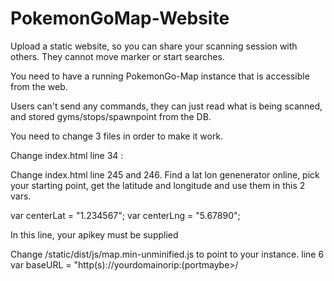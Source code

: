 # PokemonGoMap-Website
Upload a static website, so you can share your scanning session with others. They cannot move marker or start searches.

You need to have a running PokemonGo-Map instance that is accessible from the web.

Users can't send any commands, they can just read what is being scanned, and stored gyms/stops/spawnpoint from the DB.

You need to change 3 files in order to make it work.


Change index.html line 34 :
<script>var baseURL = "http(s)://yourdomain.tld/";></script> 

Change index.html line 245 and 246. Find a lat lon genenerator online, pick your starting point, get the latitude and longitude and use them in this 2 vars.

var centerLat = "1.234567";
var centerLng = "5.67890";

In this line, your apikey must be supplied
<script defer src="https://maps.googleapis.com/maps/api/js?key=APIKEYGOESHERE&amp;callback=initMap&amp;libraries=places,geometry"></script>


Change /static/dist/js/map.min-unminified.js to point to your instance.
line 6
var baseURL = "http(s)://yourdomainorip:(portmaybe>/

